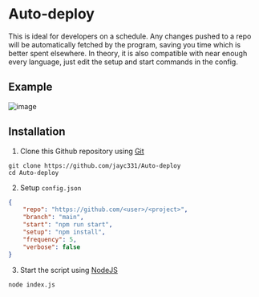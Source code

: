 # Auto-deploy

This is ideal for developers on a schedule. Any changes pushed to a repo will be automatically fetched by the program, saving you time which is better spent elsewhere. In theory, it is also compatible with near enough every language, just edit the setup and start commands in the config.

## Example

![image](https://user-images.githubusercontent.com/105918957/175330044-fed8608e-e3c2-4b8d-9ab6-48b0fedcef71.png)

## Installation

1. Clone this Github repository using [Git](https://git-scm.com/download)
```
git clone https://github.com/jayc331/Auto-deploy
cd Auto-deploy
```
2. Setup `config.json`
```json
{
    "repo": "https://github.com/<user>/<project>",
    "branch": "main",
    "start": "npm run start",
    "setup": "npm install",
    "frequency": 5,
    "verbose": false
}
```
3. Start the script using [NodeJS](https://nodejs.org/en/download/)
```
node index.js
```
